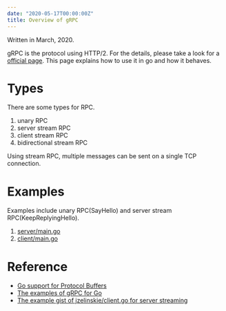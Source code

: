 ```yaml
---
date: "2020-05-17T00:00:00Z"
title: Overview of gRPC
---
```


Written in March, 2020.

gRPC is the protocol using HTTP/2. For the details, please take a look for a [official page](https://grpc.io/docs/guides/).
This page explains how to use it in go and how it behaves.

# Types
There are some types for RPC.

1. unary RPC
2. server stream RPC
3. client stream RPC
4. bidirectional stream RPC

Using stream RPC, multiple messages can be sent on a single TCP connection.

# Examples
Examples include unary RPC(SayHello) and server stream RPC(KeepReplyingHello).
1. [server/main.go](/examples/golang/grpc/cmd/helloworld/server/main.go)
2. [client/main.go](/examples/golang/grpc/cmd/helloworld/client/main.go)


# Reference
- [Go support for Protocol Buffers](https://github.com/golang/protobuf)
- [The examples of gRPC for Go](https://github.com/grpc/grpc-go/blob/master/examples/README.md)
- [The example gist of jzelinskie/client.go for server streaming](https://gist.github.com/jzelinskie/10ceca82f4f5085c106d)
